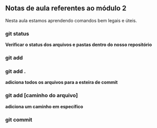 ## Notas de aula referentes ao módulo 2

Nesta aula estamos aprendendo comandos bem legais e úteis.

### git status
**Verificar o status dos arquivos e pastas dentro do nosso repositório**

### git add

### git add .
**adiciona todos os arquivos para a esteira de commit**

### git add [caminho do arquivo]
**adiciona um caminho em específico**

### git commit


